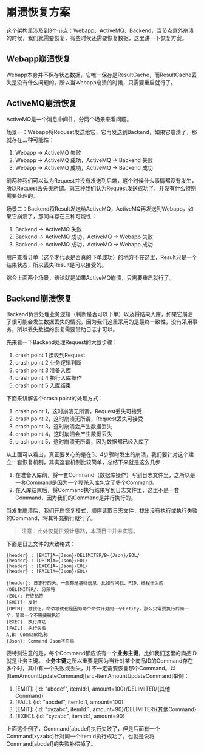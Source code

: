 # 崩溃恢复方案

这个架构里涉及到3个节点：Webapp、ActiveMQ、Backend，当节点意外崩溃的时候，我们就需要恢复，有些时候还需要恢复数据，这里讲一下恢复方案。

## Webapp崩溃恢复

Webapp本身并不保存状态数据，它唯一保存是ResultCache，而ResultCache丢失是没有什么问题的。所以当Webapp崩溃的时候，只需要重启就行了。

## ActiveMQ崩溃恢复

ActiveMQ是一个消息中间件，分两个场景来看问题。

场景一：Webapp将Request发送给它，它再发送到Backend，如果它崩溃了，那就存在三种可能性：

1. Webapp -> ActiveMQ 失败
1. Webapp -> ActiveMQ 成功，ActiveMQ -> Backend 失败
1. Webapp -> ActiveMQ 成功，ActiveMQ -> Backend 成功

前两种我们可以认为Request并没有发送到后端，这个时候什么事情都没有发生，所以Request丢失无所谓。第三种我们认为Request发送成功了，并没有什么特别需要处理的。

场景二：Backend将Result发送给ActiveMQ，ActiveMQ再发送到Webapp，如果它崩溃了，那同样存在三种可能性：

1. Backend -> ActiveMQ 失败
1. Backend -> ActiveMQ 成功，ActiveMQ -> Webapp 失败
1. Backend -> ActiveMQ 成功，ActiveMQ -> Webapp 成功

用户查看订单（这个才代表是否真的下单成功）的地方不在这里，Result只是一个结果状态，所以丢失Result是可以接受的。

综合上面两个场景，结论就是如果ActiveMQ崩溃，只需要重启就行了。

## Backend崩溃恢复

Backend负责处理业务逻辑（判断是否可以下单）以及将结果入库，如果它崩溃了很可能会发生数据丢失的情况，因为我们这里采用的是最终一致性，没有采用事务，所以丢失数据的恢复需要借助日志才可以。

先来看一下Backend处理Request的大致步骤：

1. crash point 1 接收到Request
1. crash point 2 业务逻辑判断
1. crash point 3 准备入库
1. crash point 4 执行入库操作
1. crash point 5 入库结束

下面来讲解各个crash point的处理方式：

1. crash point 1，这时崩溃无所谓，Request丢失可接受
1. crash point 2，这时崩溃无所谓，Request丢失可接受
1. crash point 3，这时崩溃会产生数据丢失
1. crash point 4，这时崩溃会产生数据丢失
1. crash point 5，这时崩溃无所谓，因为数据都已经入库了
 
从上面可以看出，真正要关心的是在3、4步骤时发生的崩溃，我们要针对这个建立一套恢复机制，其实这套机制比较简单，总结下来就是这么几步：

1. 在准备入库前，将一套Command（数据库操作）写到日志文件里，之所以是一套Command是因为一个秒杀入库包含了多个Command。
1. 在入库结束后，将Command执行结果写到日志文件里，这里不是一套Command，因为我们的Command是并行执行的。

当发生崩溃后，我们开启恢复模式，顺序读取日志文件，找出没有执行或执行失败的Command，将其补充执行就行了。

> 注意：此处仅提供设计思路，本项目中并未实现。

下面是日志文件的大致格式：

```
{header} : [EMIT]A={Json}/DELIMITER/B={Json}/EOL/
{header} : [OPTM]A={Json}/EOL/
{header} : [EXEC]A={Json}/EOL/
{header} : [FAIL]A={Json}/EOL/

{header}: 日志行的头，一般都是基础信息，比如时间戳、PID、线程什么的
/DELIMITER/: 分隔符
/EOL/: 行终结符
[EMIT]: 发射
[OPTM]: 被优化，命令被优化是因为两个命令针对同一个Entity，那么只需要执行后面一个，前面一个不需要被执行
[EXEC]: 执行成功
[FAIL]: 执行失败
A,B: Command名称
{Json}: Command Json字符串
```

要特别注意的是，每个Command都应该有一个**业务主键**，比如我们这里的商品ID就是业务主键。
**业务主键**之所以重要是因为当针对某个商品ID的Command存在多个时，其中有一个失败或丢失，并不一定需要恢复那个Command。以[ItemAmountUpdateCommand][src-ItemAmountUpdateCommand]举例：

1. [EMIT]: {id: "abcdef", itemId:1, amount=100}/DELIMITER/{其他Command}
1. [FAIL]: {id: "abcdef", itemId:1, amount=100}
1. [EMIT]: {id: "xyzabc", itemId:1, amount=90}/DELIMITER/{其他Command}
1. [EXEC]: {id: "xyzabc", itemId:1, amount=90}

上面这个例子，Command[abcdef]执行失败了，但是后面有一个Command[xyzabc]针对同一个itemId执行成功了，也就是说将Command[abcdef]的失败补偿掉了。

